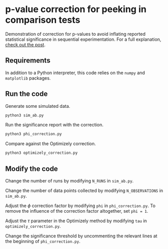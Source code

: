 # p-value correction for peeking in comparison tests

Demonstration of correction for p-values to avoid
inflating reported statistical significance in sequential experimentation. 
For a full explanation,
[check out the post](https://e2eml.school/correcting_for_peeking.html).

## Requirements

In addition to a Python interpreter, this code relies on the `numpy` and
`matplotlib` packages.

## Run the code

Generate some simulated data.

```bash
python3 sim_ab.py
```

Run the significance report with the correction.

```bash
python3 phi_correction.py
```

Compare against the Optimizely correction.

```bash
python3 optimizely_correction.py
```

## Modify the code

Change the number of runs by modifying `N_RUNS` in `sim_ab.py`.

Change the number of data points collected by modifying
`N_OBSERVATIONS` in `sim_ab.py`.

Adjust the $\phi$ correction factor by modifying `phi` in 
`phi_correction.py`. To remove the influence of the correction
factor altogether, set `phi = 1`.

Adjust the $\tau$ parameter in the Optimizely method by modifying `tau`
in `optimizely_correction.py`.

Change the significance threshold by uncommenting the relevant lines
at the beginning of `phi_correction.py`.
